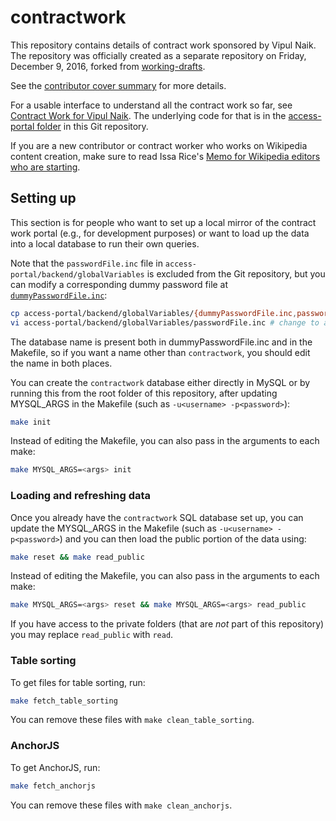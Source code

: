 # contractwork

This repository contains details of contract work sponsored by Vipul Naik. The repository was officially created as a separate repository on Friday, December 9, 2016, forked from [working-drafts](https://github.com/vipulnaik/working-drafts).

See the [contributor cover summary](https://github.com/vipulnaik/contractwork/blob/master/contributor-cover-summary.mediawiki) for more details.

For a usable interface to understand all the contract work so far, see [Contract Work for Vipul Naik](https://contractwork.vipulnaik.com). The underlying code for that is in the [access-portal folder](https://github.com/vipulnaik/contractwork/tree/master/access-portal/) in this Git repository.

If you are a new contributor or contract worker who works on Wikipedia content creation, make sure to read Issa Rice's [Memo for Wikipedia editors who are starting](https://exp.issarice.com/wikipedia.html).

## Setting up

This section is for people who want to set up a local mirror of the
contract work portal (e.g., for development purposes) or want to load
up the data into a local database to run their own queries.

Note that the `passwordFile.inc` file in
`access-portal/backend/globalVariables` is excluded from the Git
repository, but you can modify a corresponding dummy password file at
[`dummyPasswordFile.inc`](https://github.com/vipulnaik/contractwork/blob/master/access-portal/backend/globalVariables/dummyPasswordFile.inc):

```bash
cp access-portal/backend/globalVariables/{dummyPasswordFile.inc,passwordFile.inc}
vi access-portal/backend/globalVariables/passwordFile.inc # change to add database login info
```

The database name is present both in dummyPasswordFile.inc and in the
Makefile, so if you want a name other than `contractwork`, you should
edit the name in both places.

You can create the `contractwork` database either directly in MySQL or
by running this from the root folder of this repository, after
updating MYSQL_ARGS in the Makefile (such as `-u<username>
-p<password>`):

```bash
make init
```

Instead of editing the Makefile, you can also pass in the arguments to
each make:

```bash
make MYSQL_ARGS=<args> init
```

### Loading and refreshing data

Once you already have the `contractwork` SQL database set up, you can
update the MYSQL_ARGS in the Makefile (such as `-u<username>
-p<password>`) and you can then load the public portion of the data using:

```bash
make reset && make read_public
```

Instead of editing the Makefile, you can also pass in the arguments to each make:

```bash
make MYSQL_ARGS=<args> reset && make MYSQL_ARGS=<args> read_public
```

If you have access to the private folders (that are *not* part of this
repository) you may replace `read_public` with `read`.

### Table sorting

To get files for table sorting, run:

```bash
make fetch_table_sorting
```

You can remove these files with `make clean_table_sorting`.

### AnchorJS

To get AnchorJS, run:

```bash
make fetch_anchorjs
```

You can remove these files with `make clean_anchorjs`.
